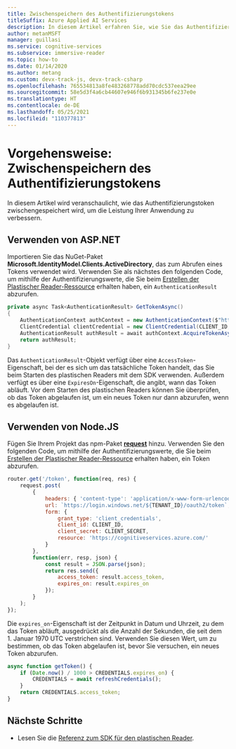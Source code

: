 ```yaml
---
title: Zwischenspeichern des Authentifizierungstokens
titleSuffix: Azure Applied AI Services
description: In diesem Artikel erfahren Sie, wie Sie das Authentifizierungstoken zwischenspeichern.
author: metanMSFT
manager: guillasi
ms.service: cognitive-services
ms.subservice: immersive-reader
ms.topic: how-to
ms.date: 01/14/2020
ms.author: metang
ms.custom: devx-track-js, devx-track-csharp
ms.openlocfilehash: 765534813a8fe483268778add70cdc537eea29ee
ms.sourcegitcommit: 58e5d3f4a6cb44607e946f6b931345b6fe237e0e
ms.translationtype: HT
ms.contentlocale: de-DE
ms.lasthandoff: 05/25/2021
ms.locfileid: "110377813"
---
```

# <a name="how-to-cache-the-authentication-token"></a>Vorgehensweise: Zwischenspeichern des Authentifizierungstokens

In diesem Artikel wird veranschaulicht, wie das Authentifizierungstoken zwischengespeichert wird, um die Leistung Ihrer Anwendung zu verbessern.

## <a name="using-aspnet"></a>Verwenden von ASP.NET

Importieren Sie das NuGet-Paket **Microsoft.IdentityModel.Clients.ActiveDirectory**, das zum Abrufen eines Tokens verwendet wird. Verwenden Sie als nächstes den folgenden Code, um mithilfe der Authentifizierungswerte, die Sie beim [Erstellen der Plastischer Reader-Ressource](./how-to-create-immersive-reader.md) erhalten haben, ein `AuthenticationResult` abzurufen.

```csharp
private async Task<AuthenticationResult> GetTokenAsync()
{
    AuthenticationContext authContext = new AuthenticationContext($"https://login.windows.net/{TENANT_ID}");
    ClientCredential clientCredential = new ClientCredential(CLIENT_ID, CLIENT_SECRET);
    AuthenticationResult authResult = await authContext.AcquireTokenAsync("https://cognitiveservices.azure.com/", clientCredential);
    return authResult;
}
```

Das `AuthenticationResult`-Objekt verfügt über eine `AccessToken`-Eigenschaft, bei der es sich um das tatsächliche Token handelt, das Sie beim Starten des plastischen Readers mit dem SDK verwenden. Außerdem verfügt es über eine `ExpiresOn`-Eigenschaft, die angibt, wann das Token abläuft. Vor dem Starten des plastischen Readers können Sie überprüfen, ob das Token abgelaufen ist, um ein neues Token nur dann abzurufen, wenn es abgelaufen ist.

## <a name="using-nodejs"></a>Verwenden von Node.JS

Fügen Sie Ihrem Projekt das npm-Paket [**request**](https://www.npmjs.com/package/request) hinzu. Verwenden Sie den folgenden Code, um mithilfe der Authentifizierungswerte, die Sie beim [Erstellen der Plastischer Reader-Ressource](./how-to-create-immersive-reader.md) erhalten haben, ein Token abzurufen.

```javascript
router.get('/token', function(req, res) {
    request.post(
        {
            headers: { 'content-type': 'application/x-www-form-urlencoded' },
            url: `https://login.windows.net/${TENANT_ID}/oauth2/token`,
            form: {
                grant_type: 'client_credentials',
                client_id: CLIENT_ID,
                client_secret: CLIENT_SECRET,
                resource: 'https://cognitiveservices.azure.com/'
            }
        },
        function(err, resp, json) {
            const result = JSON.parse(json);
            return res.send({
                access_token: result.access_token,
                expires_on: result.expires_on
            });
        }
    );
});
```

Die `expires_on`-Eigenschaft ist der Zeitpunkt in Datum und Uhrzeit, zu dem das Token abläuft, ausgedrückt als die Anzahl der Sekunden, die seit dem 1. Januar 1970 UTC verstrichen sind. Verwenden Sie diesen Wert, um zu bestimmen, ob das Token abgelaufen ist, bevor Sie versuchen, ein neues Token abzurufen.

```javascript
async function getToken() {
    if (Date.now() / 1000 > CREDENTIALS.expires_on) {
        CREDENTIALS = await refreshCredentials();
    }
    return CREDENTIALS.access_token;
}
```

## <a name="next-steps"></a>Nächste Schritte

* Lesen Sie die [Referenz zum SDK für den plastischen Reader](./reference.md).